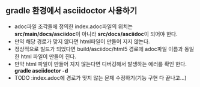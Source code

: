 ## gradle 환경에서 asciidoctor 사용하기

- adoc파일 조각들에 정의한 index.adoc파일의 위치는 **src/main/docs/asciidoc**이 아니라 **src/docs/asciidoc**이 되어야 한다. 
- 만약 해당 경로가 맞지 않다면 html파일이 만들어 지지 않는다. 
- 정상적으로 빌드가 되었다면 build/asciidoc/html5 경로에 adoc파일 이름과 동일한 html 파일이 만들어 진다. 
- 만약 html 파일이 만들어 지지 않는다면 디버깅해서 발생하는 에러를 확인 한다. **gradle asciidoctor -d**
- TODO :index.adoc에 경로가 맞지 않는 문제 수정하기(기능 구현 다 끝나고...) 
